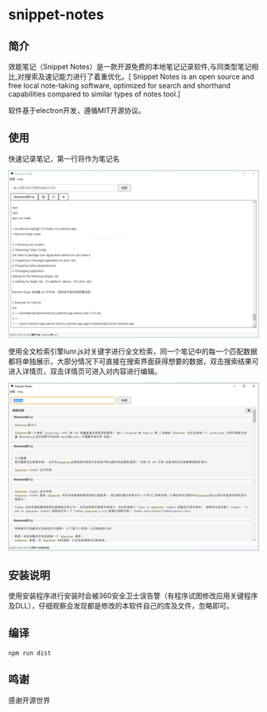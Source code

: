 # snippet-notes

## 简介

效能笔记（Snippet Notes）是一款开源免费的本地笔记记录软件,与同类型笔记相比,对搜索及速记能力进行了着重优化。[ Snippet Notes is an open source and free local note-taking software, optimized for search and shorthand capabilities compared to similar types of notes tool.]

软件基于electron开发，遵循MIT开源协议。


## 使用

快速记录笔记，第一行将作为笔记名

![edit](help/img/edit.png) 

使用全文检索引擎lunr.js对关键字进行全文检索，同一个笔记中的每一个匹配数据都将单独展示，大部分情况下可直接在搜索界面获得想要的数据，双击搜索结果可进入详情页，双击详情页可进入对内容进行编辑。

![search](help/img/search.png)  


## 安装说明

使用安装程序进行安装时会被360安全卫士误告警（有程序试图修改应用关键程序及DLL），仔细观察会发现都是修改的本软件自己的库及文件，忽略即可。


## 编译
```
npm run dist
```

## 鸣谢

感谢开源世界
